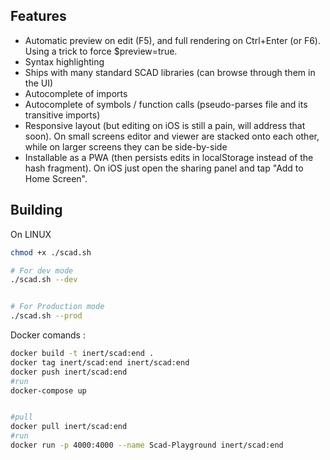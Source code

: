 ## Features

- Automatic preview on edit (F5), and full rendering on Ctrl+Enter (or F6). Using a trick to force $preview=true.
- Syntax highlighting
- Ships with many standard SCAD libraries (can browse through them in the UI)
- Autocomplete of imports
- Autocomplete of symbols / function calls (pseudo-parses file and its transitive imports)
- Responsive layout (but editing on iOS is still a pain, will address that soon). On small screens editor and viewer are stacked onto each other, while on larger screens they can be side-by-side
- Installable as a PWA (then persists edits in localStorage instead of the hash fragment). On iOS just open the sharing panel and tap "Add to Home Screen".

## Building

On LINUX

```bash
chmod +x ./scad.sh

# For dev mode
./scad.sh --dev


# For Production mode
./scad.sh --prod
```

Docker comands :

```bash
docker build -t inert/scad:end .
docker tag inert/scad:end inert/scad:end
docker push inert/scad:end
#run
docker-compose up


#pull
docker pull inert/scad:end
#run
docker run -p 4000:4000 --name Scad-Playground inert/scad:end
```

